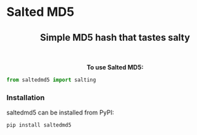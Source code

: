 # Salted MD5
<h2 align="center">Simple MD5 hash that tastes salty</h2>

<a href="https://pypi.org/project/saltedmd5/"><img alt="" src="https://img.shields.io/badge/pypi-0.0.2-blue.svg" align="center"></a>
<a href=""><img alt="" src="https://img.shields.io/pypi/l/saltedmd5" align="center"></a>

<p align="center"><b>To use Salted MD5:</b></p>

```python
from saltedmd5 import salting
```

### Installation

saltedmd5 can be installed from PyPI:

```bash
pip install saltedmd5
```
